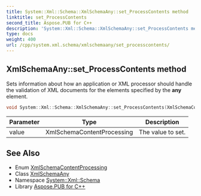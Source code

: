 ```yaml
---
title: System::Xml::Schema::XmlSchemaAny::set_ProcessContents method
linktitle: set_ProcessContents
second_title: Aspose.PUB for C++
description: 'System::Xml::Schema::XmlSchemaAny::set_ProcessContents method. Sets information about how an application or XML processor should handle the validation of XML documents for the elements specified by the any element in C++.'
type: docs
weight: 400
url: /cpp/system.xml.schema/xmlschemaany/set_processcontents/
---
```

## XmlSchemaAny::set_ProcessContents method


Sets information about how an application or XML processor should handle the validation of XML documents for the elements specified by the **any** element.

```cpp
void System::Xml::Schema::XmlSchemaAny::set_ProcessContents(XmlSchemaContentProcessing value)
```


| Parameter | Type | Description |
| --- | --- | --- |
| value | XmlSchemaContentProcessing | The value to set. |

## See Also

* Enum [XmlSchemaContentProcessing](../../xmlschemacontentprocessing/)
* Class [XmlSchemaAny](../)
* Namespace [System::Xml::Schema](../../)
* Library [Aspose.PUB for C++](../../../)
